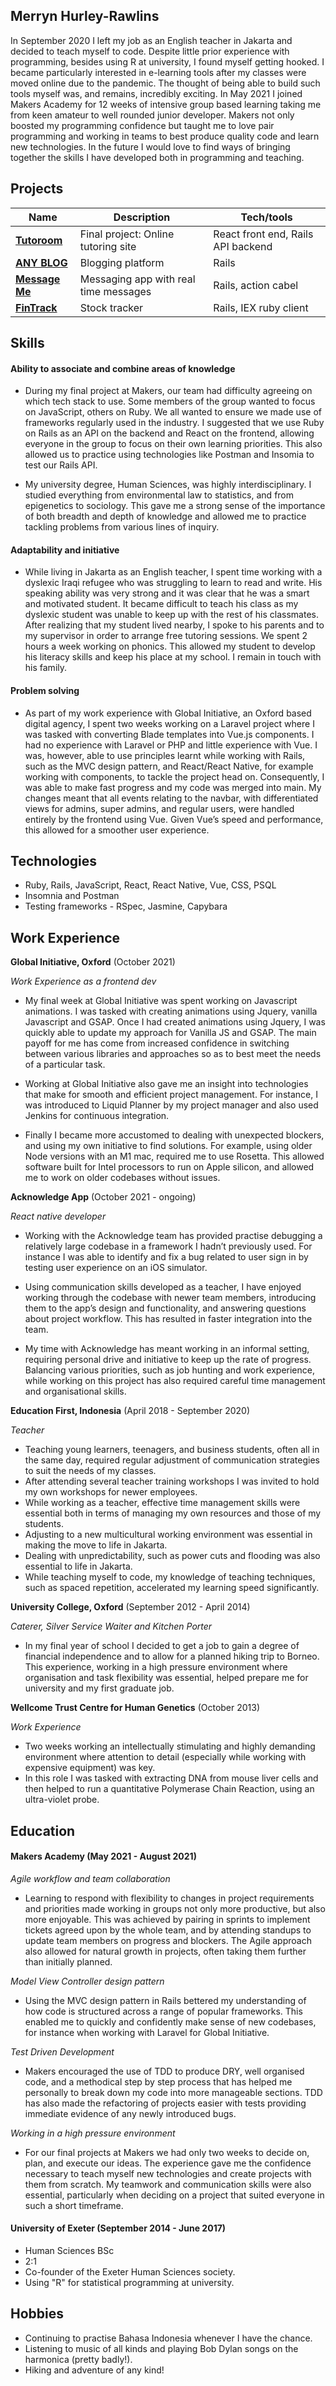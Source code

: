 ## Merryn Hurley-Rawlins

In September 2020 I left my job as an English teacher in Jakarta and decided to teach myself to code. Despite little prior experience with programming, besides using R at university, I found myself getting hooked. I became particularly interested in e-learning tools after my classes were moved online due to the pandemic. The thought of being able to build such tools myself was, and remains, incredibly exciting. In May 2021 I joined Makers Academy for 12 weeks of intensive group based learning taking me from keen amateur to well rounded junior developer. Makers not only boosted my programming confidence but taught me to love pair programming and working in teams to best produce quality code and learn new technologies. In the future I would love to find ways of bringing together the skills I have developed both in programming and teaching. 

## Projects

| Name                         | Description                    | Tech/tools                         |
| ---------------------------- | ------------------------------ | ---------------------------------- |
| **[Tutoroom](https://github.com/merrynhr/tutoroom_be)**            | Final project: Online tutoring site | React front end, Rails API backend |
| **[ANY BLOG](https://github.com/merrynhr/ANY_BLOG)**            | Blogging platform   | Rails                              |
| **[Message Me](https://github.com/merrynhr/message_me)**            | Messaging app with real time messages   | Rails, action cabel                              |
| **[FinTrack](https://github.com/merrynhr/fin_track)**            | Stock tracker   | Rails, IEX ruby client                            |




## Skills

#### Ability to associate and combine areas of knowledge 

- During my final project at Makers, our team had difficulty agreeing on which tech stack to use. Some members of the group wanted to focus on JavaScript, others on Ruby. We all wanted to ensure we made use of frameworks regularly used in the industry. I suggested that we use Ruby on Rails as an API on the backend and React on the frontend, allowing everyone in the group to focus on their own learning priorities. This also allowed us to practice using technologies like Postman and Insomia to test our Rails API.

- My university degree, Human Sciences, was highly interdisciplinary. I studied everything from environmental law to statistics, and from epigenetics to sociology.  This gave me a strong sense of the importance of both breadth and depth of knowledge and allowed me to practice tackling problems from various lines of inquiry. 

#### Adaptability and initiative

- While living in Jakarta as an English teacher, I spent time working with a dyslexic Iraqi refugee who was struggling to learn to read and write. His speaking ability was very strong and it was clear that he was a smart and motivated student. It became difficult to teach his class as my dyslexic student was unable to keep up with the rest of his classmates. After realizing that my student lived nearby, I spoke to his parents and to my supervisor in order to arrange free tutoring sessions. We spent 2 hours a week working on phonics. This allowed my student to develop his literacy skills and keep his place at my school. I remain in touch with his family.

#### Problem solving 

- As part of my work experience with Global Initiative, an Oxford based digital agency, I spent two weeks working on a Laravel project where I was tasked with converting Blade templates into Vue.js components. I had no experience with Laravel or PHP and little experience with Vue. I was, however, able to use principles learnt while working with Rails, such as the MVC design pattern, and React/React Native, for example working with components, to tackle the project head on. Consequently, I was able to make fast progress and my code was merged into main. My changes meant that all events relating to the navbar, with differentiated views for admins, super admins, and regular users, were handled entirely by the frontend using Vue. Given Vue’s speed and performance, this allowed for a smoother user experience.  


## Technologies

- Ruby, Rails, JavaScript, React, React Native, Vue, CSS, PSQL 
- Insomnia and Postman
- Testing frameworks - RSpec, Jasmine, Capybara

## Work Experience

**Global Initiative, Oxford** (October 2021)

_Work Experience as a frontend dev_
- My final week at Global Initiative was spent working on Javascript animations. I was tasked with creating animations using Jquery, vanilla Javascript and GSAP. Once I had created animations using Jquery, I was quickly able to update my approach for Vanilla JS and GSAP. The main payoff for me has come from increased confidence in switching between various libraries and approaches so as to best meet the needs of a particular task.

- Working at Global Initiative also gave me an insight into technologies that make for smooth and efficient project management. For instance, I was introduced to Liquid Planner by my project manager and also used Jenkins for continuous integration. 

- Finally I became more accustomed to dealing with unexpected blockers, and using my own initiative to find solutions. For example, using older Node versions with an M1 mac, required me to use Rosetta. This allowed software built for Intel processors to run on Apple silicon, and allowed me to work on older codebases without issues.  


**Acknowledge App** (October 2021 - ongoing)

_React native developer_
- Working with the Acknowledge team has provided practise debugging a relatively large codebase in a framework I hadn’t previously used. For instance I was able to identify and fix a bug related to user sign in by testing user experience on an iOS simulator.

- Using communication skills developed as a teacher, I have enjoyed working through the codebase with newer team members, introducing them to the app’s design and functionality, and answering questions about project workflow. This has resulted in faster integration into the team. 

- My time with Acknowledge has meant working in an informal setting, requiring personal drive and initiative to keep up the rate of progress. Balancing various priorities, such as job hunting and work experience, while working on this project has also required careful time management and organisational skills.


**Education First, Indonesia** (April 2018 - September 2020)  

_Teacher_
- Teaching young learners, teenagers, and business students, often all in the same day, required regular adjustment of communication strategies to suit the needs of my classes.  
- After attending several teacher training workshops I was invited to hold my own workshops for newer employees. 
- While working as a teacher, effective time management skills were essential both in terms of managing my own resources and those of my students. 
- Adjusting to a new multicultural working environment was essential in making the move to life in Jakarta. 
- Dealing with unpredictability, such as power cuts and flooding was also essential to life in Jakarta.  
- While teaching myself to code, my knowledge of teaching techniques, such as spaced repetition, accelerated my learning speed significantly. 

**University College, Oxford** (September 2012 - April 2014)  

_Caterer, Silver Service Waiter and Kitchen Porter_
- In my final year of school I decided to get a job to gain a degree of financial independence and to allow for a planned hiking trip to Borneo. This experience, working in a high pressure environment where organisation and task flexibility was essential, helped prepare me for university and my first graduate job.  

**Wellcome Trust Centre for Human Genetics** (October 2013)

_Work Experience_
- Two weeks working an intellectually stimulating and highly demanding environment where attention to detail (especially while working with expensive equipment) was key.
- In this role I was tasked with extracting DNA from mouse liver cells and then helped to run a quantitative Polymerase Chain Reaction, using an ultra-violet probe. 

## Education

#### Makers Academy (May 2021 - August 2021)
_Agile workflow and team collaboration_
- Learning to respond with flexibility to changes in project requirements and priorities made working in groups not only more productive, but also more enjoyable. This was achieved by pairing in sprints to implement tickets agreed upon by the whole team, and by attending standups to update team members on progress and blockers. The Agile approach also allowed for natural growth in projects, often taking them further than initially planned.  

_Model View Controller design pattern_
- Using the MVC design pattern in Rails bettered my understanding of how code is structured across a range of popular frameworks. This enabled me to quickly and confidently make sense of new codebases, for instance when working with Laravel for Global Initiative.

_Test Driven Development_
- Makers encouraged the use of TDD to produce DRY, well organised code, and a methodical step by step process that has helped me personally to break down my code into more manageable sections. TDD has also made the refactoring of projects easier with tests providing immediate evidence of any newly introduced bugs.

_Working in a high pressure environment_
- For our final projects at Makers we had only two weeks to decide on, plan, and execute our ideas. The experience gave me the confidence necessary to teach myself new technologies and create projects with them from scratch. My teamwork and communication skills were also essential, particularly when deciding on a project that suited everyone in such a short timeframe.     


#### University of Exeter (September 2014 - June 2017)

- Human Sciences BSc
- 2:1
- Co-founder of the Exeter Human Sciences society. 
- Using "R" for statistical programming at university. 

## Hobbies

- Continuing to practise Bahasa Indonesia whenever I have the chance.
- Listening to music of all kinds and playing Bob Dylan songs on the harmonica (pretty badly!).
- Hiking and adventure of any kind! 

